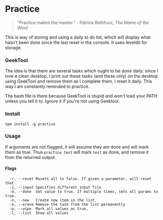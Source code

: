 Practice 
========

> “Practice makes the master.” - Patrick Rothfuss, _The Name of the Wind_

This is way of storing and using a  daily to do list, which will display what hasn't been done since the last reset in the console. It uses leveldb for storage.

### GeekTool 

The idea is that there are several tasks which ought to be done daily:
since I love a clean desktop, I print out these tasks (and these only) on the
desktop using GeekTool and remove them as I complete them. I reset it daily.
This way I am constantly reminded to practice.

The bash file is there because GeekTool is stupid and won't load your PATH
unless you tell it to. Ignore it if you're not using Geektool.

### Install

`npm install -g practice`

### Usage

If arguments are not flagged, it will assume they are done and will mark them
as true. Thus `practice test` will mark `test` as done, and remove it from the
returned output.

#### Flags

```
  -r, --reset Resets all to false. If given a parameter, will reset that.
  -i, --input Specifies different input file
  -d, --done  Set value to true. If multiple times, sets all params to true.
  -n, --new   Create new item in the list. 
  -e, --erase Remove the task from the list permanently
  -w, --wipe  Mark all values as true,
  -l, --list  Show all values
```
